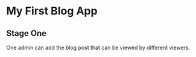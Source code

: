 # My First Blog App

## Stage One
One admin can add the blog post that can be viewed by different viewers.
